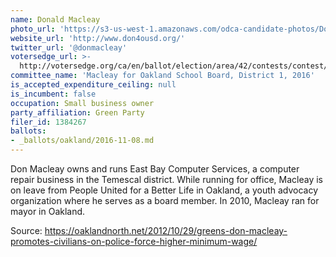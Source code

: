 ```yaml
---
name: Donald Macleay
photo_url: 'https://s3-us-west-1.amazonaws.com/odca-candidate-photos/Donald-Macleay1.png'
website_url: 'http://www.don4ousd.org/'
twitter_url: '@donmacleay'
votersedge_url: >-
  http://votersedge.org/ca/en/ballot/election/area/42/contests/contest/13216/candidate/130694?&county=Alameda%20County&election_authority_id=1
committee_name: 'Macleay for Oakland School Board, District 1, 2016'
is_accepted_expenditure_ceiling: null
is_incumbent: false
occupation: Small business owner
party_affiliation: Green Party
filer_id: 1384267
ballots:
- _ballots/oakland/2016-11-08.md
---
```

Don Macleay owns and runs East Bay Computer Services, a computer repair business in the Temescal district.  While running for office, Macleay is on leave from People United for a Better Life in Oakland, a youth advocacy organization where he serves as a board member. In 2010, Macleay ran for mayor in Oakland. 

Source: https://oaklandnorth.net/2012/10/29/greens-don-macleay-promotes-civilians-on-police-force-higher-minimum-wage/
